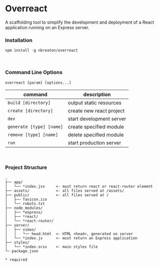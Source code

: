 # Overreact

A scaffolding tool to simplify the development and deployment of a React application running on an Express server.

### Installation

`npm install -g nbreaton/overreact`

<br />

### Command Line Options

```
overreact [param] [options...]
```

| command                       | description                         |
|-------------------------------|-------------------------------------|
| `build [directory]`           | output static resources             |
| `create [directory]`          | create new react project            |
| `dev`                         | start development server            |
| `generate [type] [name]`      | create specified module             |
| `remove [type] [name]`        | delete specified module             |
| `run`                         | start production server             |


<br />

### Project Structure

```
.
├── app/
│   └── *index.jsx     <- must return react or react-router element
├── assets/            <- all files served at /assets/
├── public/            <- all files served at /
│   ├── favicon.ico
│   └── robots.txt      
├── node_modules/            
│   ├── *express/
│   ├── *react/
│   └── *react-router/      
├── server/           
│   ├── views/
│   │   └── head.html  <- HTML <head>, generated on server
│   └── *index.js      <- must return an Express application
├── styles/   
│   └── *index.scss    <- main styles file
└─ package.json     

* required
```

